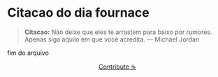 # Citacao do dia fournace

> **Citacao:** Não deixe que eles te arrastem para baixo por rumores. Apenas siga aquilo em que você acredita. — Michael Jordan

fim do arquivo

<watermark-footer>
<p align="center">
  <a href="https://github.com/ruisuan/ruisuan/blob/main/contribute.md">Contribute ☕</a>
</p>
</watermark-footer>
